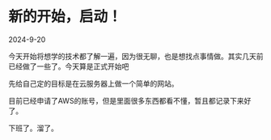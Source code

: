 # 新的开始，启动！

2024-9-20



今天开始将想学的技术都了解一遍，因为很无聊，也是想找点事情做。其实几天前已经做了一些了。今天算是正式开始吧

先给自己定的目标是在云服务器上做一个简单的网站。

目前已经申请了AWS的账号，但是里面很多东西都看不懂，暂且都记录下来好了。

下班了。溜了。


